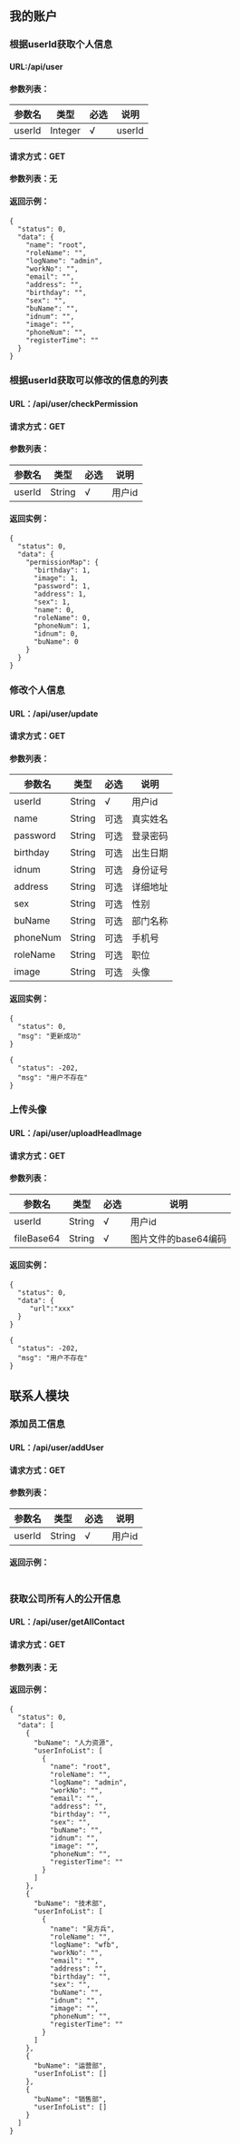 ## 我的账户

### 根据userId获取个人信息
#### URL:/api/user
#### 参数列表：

参数名|类型|必选|说明
-----|---|----|---|
userId|Integer|√|userId

#### 请求方式：GET
#### 参数列表：无
#### 返回示例：
```
{
  "status": 0,
  "data": {
    "name": "root",
    "roleName": "",
    "logName": "admin",
    "workNo": "",
    "email": "",
    "address": "",
    "birthday": "",
    "sex": "",
    "buName": "",
    "idnum": "",
    "image": "",
    "phoneNum": "",
    "registerTime": ""
  }
}
```

### 根据userId获取可以修改的信息的列表
#### URL：/api/user/checkPermission
#### 请求方式：GET
#### 参数列表：

参数名|类型|必选|说明
-----|---|----|---|
userId|String|√|用户id

#### 返回实例：
```
{
  "status": 0,
  "data": {
    "permissionMap": {
      "birthday": 1,
      "image": 1,
      "password": 1,
      "address": 1,
      "sex": 1,
      "name": 0,
      "roleName": 0,
      "phoneNum": 1,
      "idnum": 0,
      "buName": 0
    }
  }
}
```


### 修改个人信息
#### URL：/api/user/update
#### 请求方式：GET
#### 参数列表：

参数名|类型|必选|说明
-----|---|----|---|
userId|String|√|用户id
name|String|可选|真实姓名
password|String|可选|登录密码
birthday|String|可选|出生日期
idnum|String|可选|身份证号
address|String|可选|详细地址
sex|String|可选|性别
buName|String|可选|部门名称
phoneNum|String|可选|手机号
roleName|String|可选|职位
image|String|可选|头像

#### 返回实例：
```
{
  "status": 0,
  "msg": "更新成功"
}

{
  "status": -202,
  "msg": "用户不存在"
}
```

### 上传头像
#### URL：/api/user/uploadHeadImage
#### 请求方式：GET
#### 参数列表：

参数名|类型|必选|说明
-----|---|----|---|
userId|String|√|用户id
fileBase64|String|√|图片文件的base64编码

#### 返回实例：
```
{
  "status": 0,
  "data": {
     "url":"xxx"
  }
}

{
  "status": -202,
  "msg": "用户不存在"
}
```

## 联系人模块

### 添加员工信息
#### URL：/api/user/addUser
#### 请求方式：GET
#### 参数列表：

参数名|类型|必选|说明
-----|---|----|---|
userId|String|√|用户id

#### 返回示例：
```

```


### 获取公司所有人的公开信息
#### URL：/api/user/getAllContact
#### 请求方式：GET
#### 参数列表：无
#### 返回示例：
```
{
  "status": 0,
  "data": [
    {
      "buName": "人力资源",
      "userInfoList": [
        {
          "name": "root",
          "roleName": "",
          "logName": "admin",
          "workNo": "",
          "email": "",
          "address": "",
          "birthday": "",
          "sex": "",
          "buName": "",
          "idnum": "",
          "image": "",
          "phoneNum": "",
          "registerTime": ""
        }
      ]
    },
    {
      "buName": "技术部",
      "userInfoList": [
        {
          "name": "吴方兵",
          "roleName": "",
          "logName": "wfb",
          "workNo": "",
          "email": "",
          "address": "",
          "birthday": "",
          "sex": "",
          "buName": "",
          "idnum": "",
          "image": "",
          "phoneNum": "",
          "registerTime": ""
        }
      ]
    },
    {
      "buName": "运营部",
      "userInfoList": []
    },
    {
      "buName": "销售部",
      "userInfoList": []
    }
  ]
}

```

